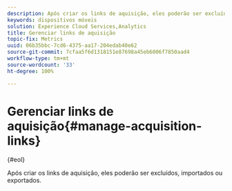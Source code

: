 ```yaml
---
description: Após criar os links de aquisição, eles poderão ser excluídos, importados ou exportados.
keywords: dispositivos móveis
solution: Experience Cloud Services,Analytics
title: Gerenciar links de aquisição
topic-fix: Metrics
uuid: 06b35bbc-7cd6-4375-aa17-204edab40e62
source-git-commit: 7cfaa5f6d1318151e87698a45eb6006f7850aad4
workflow-type: tm+mt
source-wordcount: '33'
ht-degree: 100%

---
```



# Gerenciar links de aquisição{#manage-acquisition-links}

{#eol}

Após criar os links de aquisição, eles poderão ser excluídos, importados ou exportados.

